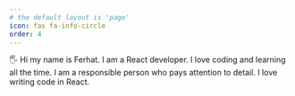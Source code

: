 ```yaml
---
# the default layout is 'page'
icon: fas fa-info-circle
order: 4
---
```


🖐️ Hi my name is Ferhat. I am a React developer. I love coding and learning all the time. I am a responsible person who pays attention to detail. I love writing code in React.
